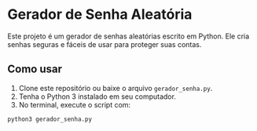 # Gerador de Senha Aleatória

Este projeto é um gerador de senhas aleatórias escrito em Python. Ele cria senhas seguras e fáceis de usar para proteger suas contas.

## Como usar

1. Clone este repositório ou baixe o arquivo `gerador_senha.py`.
2. Tenha o Python 3 instalado em seu computador.
3. No terminal, execute o script com:

```bash
python3 gerador_senha.py


